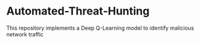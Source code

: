 # Automated-Threat-Hunting
This repository implements a Deep Q-Learning model to identify malicious network traffic
